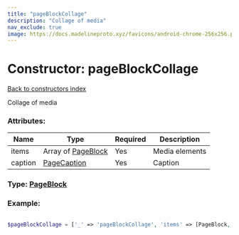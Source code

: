 ```yaml
---
title: "pageBlockCollage"
description: "Collage of media"
nav_exclude: true
image: https://docs.madelineproto.xyz/favicons/android-chrome-256x256.png
---
```

# Constructor: pageBlockCollage  
[Back to constructors index](/API_docs/constructors/index.html)



Collage of media

### Attributes:

| Name     |    Type       | Required | Description |
|----------|---------------|----------|-------------|
|items|Array of [PageBlock](/API_docs/types/PageBlock.html) | Yes|Media elements|
|caption|[PageCaption](/API_docs/types/PageCaption.html) | Yes|Caption|



### Type: [PageBlock](/API_docs/types/PageBlock.html)


### Example:

```php

$pageBlockCollage = ['_' => 'pageBlockCollage', 'items' => [PageBlock, PageBlock], 'caption' => PageCaption];
```  
